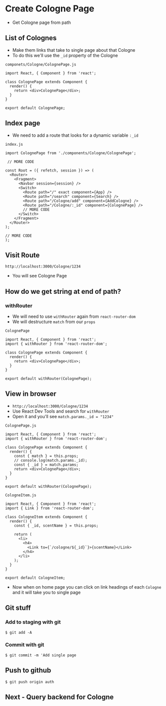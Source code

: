 # Create Cologne Page
* Get Cologne page from path

## List of Colognes
* Make them links that take to single page about that Cologne
* To do this we'll use the `_id` property of the Cologne

`componets/Cologne/ColognePage.js`

```
import React, { Component } from 'react';

class ColognePage extends Component {
  render() {
    return <div>ColognePage</div>;
  }
}

export default ColognePage;

```

## Index page
* We need to add a route that looks for a dynamic variable `:_id`

`index.js`

```
import ColognePage from './components/Cologne/ColognePage';

 // MORE CODE

const Root = ({ refetch, session }) => (
  <Router>
    <Fragment>
      <Navbar session={session} />
      <Switch>
        <Route path="/" exact component={App} />
        <Route path="/search" component={Search} />
        <Route path="/Cologne/add" component={AddCologne} />
        <Route path="/Cologne/:_id" component={ColognePage} />
        // MORE CODE
      </Switch>
    </Fragment>
  </Router>
);

// MORE CODE
);
```

## Visit Route
`http://localhost:3000/Cologne/1234`

* You will see Cologne Page

## How do we get string at end of path?
### withRouter
* We will need to use `withRouter` again from `react-router-dom`
* We will destructure `match` from our `props`

`ColognePage`

```
import React, { Component } from 'react';
import { withRouter } from 'react-router-dom';

class ColognePage extends Component {
  render() {
    return <div>ColognePage</div>;
  }
}

export default withRouter(ColognePage);
```

## View in browser
* `http://localhost:3000/Cologne/1234`
* Use React Dev Tools and search for `withRouter`
* Open it and you'll see `match.params._id = "1234"`

`ColognePage.js`

```
import React, { Component } from 'react';
import { withRouter } from 'react-router-dom';

class ColognePage extends Component {
  render() {
    const { match } = this.props;
    // console.log(match.params._id);
    const { _id } = match.params;
    return <div>ColognePage</div>;
  }
}

export default withRouter(ColognePage);
```

`CologneItem.js`

```
import React, { Component } from 'react';
import { Link } from 'react-router-dom';

class CologneItem extends Component {
  render() {
    const { _id, scentName } = this.props;

    return (
      <li>
        <h4>
          <Link to={`/cologne/${_id}`}>{scentName}</Link>
        </h4>
      </li>
    );
  }
}

export default CologneItem;
```

* Now when on home page you can click on link headings of each `Cologne` and it will take you to single page

## Git stuff

### Add to staging with git
`$ git add -A`

### Commit with git
`$ git commit -m 'Add single page`

## Push to github
`$ git push origin auth` 

## Next - Query backend for Cologne


